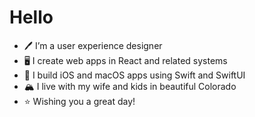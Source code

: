 # Hello

- 🖊️ I’m a user experience designer
- 🖥️ I create web apps in React and related systems
- 📲 I build iOS and macOS apps using Swift and SwiftUI
- 🏔️ I live with my wife and kids in beautiful Colorado
- ⭐️ Wishing you a great day!